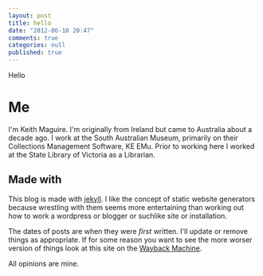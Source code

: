 ```yaml
---
layout: post
title: hello
date: "2012-06-10 20:47"
comments: true
categories: null
published: true
---
```



Hello
# Me

I'm Keith Maguire. I'm originally from Ireland but came to Australia about a decade ago. I work at the South Australian Museum, primarily on their Collections Management Software, KE EMu. Prior to working here I worked at the State Library of Victoria as a Librarian.


## Made with
This blog is made with [jekyll](http://jekyllrb.com). I like the concept of static website generators because wrestling with them seems more entertaining than working out how to work a wordpress or blogger or suchlike site or installation.

The dates of posts are when they were _first_ written. I'll update or remove things as appropriate. If for some reason you want to see the more worser version of things look at this site on the [Wayback Machine](http://web.archive.org/web/*/keithmaguire.net).

All opinions are mine.
